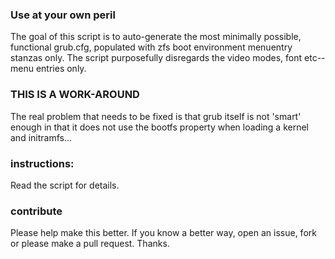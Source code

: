 ### Use at your own peril
The goal of this script is to auto-generate the most minimally possible, functional grub.cfg, populated with zfs boot environment menuentry stanzas only. The script purposefully disregards the video modes, font etc-- menu entries only.

### THIS IS A WORK-AROUND
The real problem that needs to be fixed is that grub itself is not 'smart' enough in that it does not use the bootfs property when loading a kernel and initramfs...

### instructions:
Read the script for details.

### contribute
Please help make this better. If you know a better way, open an issue, fork or please make a pull request. Thanks.
 
